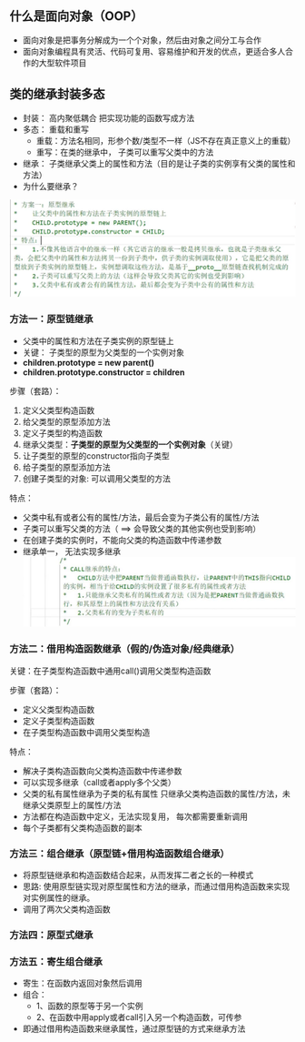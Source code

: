 ## 什么是面向对象（OOP）
+ 面向对象是把事务分解成为一个个对象，然后由对象之间分工与合作
+ 面向对象编程具有灵活、代码可复用、容易维护和开发的优点，更适合多人合作的大型软件项目
## 类的继承封装多态
+ 封装： 高内聚低耦合 把实现功能的函数写成方法
+ 多态： 重载和重写
    + 重载：方法名相同，形参个数/类型不一样（JS不存在真正意义上的重载）
    + 重写：在类的继承中， 子类可以重写父类中的方法
+ 继承： 子类继承父类上的属性和方法（目的是让子类的实例享有父类的属性和方法）
+ 为什么要继承？

![Image text](img/原型链继承.jpg)
### 方法一：原型链继承
+ 父类中的属性和方法在子类实例的原型链上
+ 关键： 子类型的原型为父类型的一个实例对象
+ **children.prototype = new parent()**
+ **children.prototype.constructor = children**

步骤（套路）：
1. 定义父类型构造函数
2. 给父类型的原型添加方法
3. 定义子类型的构造函数
4. 继承父类型：**子类型的原型为父类型的一个实例对象**（关键）
5. 让子类型的原型的constructor指向子类型
6. 给子类型的原型添加方法
7. 创建子类型的对象: 可以调用父类型的方法

特点：
+ 父类中私有或者公有的属性/方法，最后会变为子类公有的属性/方法
+ 子类可以重写父类的方法（ ==> 会导致父类的其他实例也受到影响）
+ 在创建子类的实例时，不能向父类的构造函数中传递参数
+ 继承单一， 无法实现多继承
![Image text](img/call继承.jpg)
### 方法二：借用构造函数继承（假的/伪造对象/经典继承）
关键：在子类型构造函数中通用call()调用父类型构造函数

步骤（套路）：
+ 定义父类型构造函数
+ 定义子类型构造函数
+ 在子类型构造函数中调用父类型构造

特点：
+ 解决子类构造函数向父类构造函数中传递参数
+ 可以实现多继承（call或者apply多个父类）
+ 父类的私有属性继承为子类的私有属性
只继承父类构造函数的属性/方法，未继承父类原型上的属性/方法
+ 方法都在构造函数中定义，无法实现复用， 每次都需要重新调用
+ 每个子类都有父类构造函数的副本

### 方法三：组合继承（原型链+借用构造函数组合继承）
+ 将原型链继承和构造函数结合起来，从而发挥二者之长的一种模式
+ 思路: 使用原型链实现对原型属性和方法的继承，而通过借用构造函数来实现对实例属性的继承。
+ 调用了两次父类构造函数

### 方法四：原型式继承
### 方法五：寄生组合继承
+ 寄生：在函数内返回对象然后调用
+ 组合：
    + 1、函数的原型等于另一个实例
    + 2、在函数中用apply或者call引入另一个构造函数，可传参　
+ 即通过借用构造函数来继承属性，通过原型链的方式来继承方法

